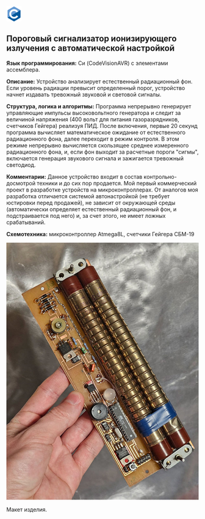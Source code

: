 <div>
  <img src="https://github.com/devicons/devicon/blob/master/icons/c/c-original.svg" title="C" alt="C" width="40" height="40"/> &nbsp
</div>

## Пороговый сигнализатор ионизирующего излучения с автоматической настройкой

**Язык программирования:** Си (CodeVisionAVR) с элементами ассемблера.

**Описание:** Устройство анализирует естественный радиационный фон. Если уровень радиации превысит определенный порог, устройство начнет издавать тревожный звуковой и световой сигналы.

**Структура, логика и алгоритмы:** Программа непрерывно генерирует управляющие импульсы высоковольтного генератора и следит за величиной напряжения (400 вольт для питания газоразрядников, счетчиков Гейгера) реализуя ПИД. После включения, первые 20 секунд программа вычисляет математическое ожидание от естественного радиационного фона, далее переходит в режим контроля. В этом режиме непрерывно вычисляется скользящее среднее измеренного радиационного фона, и, если фон выходит за расчетные пороги "сигмы", включается генерация звукового сигнала и зажигается тревожный светодиод. 

**Комментарии:** Данное устройство входит в состав контрольно-досмотрой техники и до сих пор продается. Мой первый коммерческий проект в разработке устройств на микроконтроллерах. От аналогов моя разработка отличается системой автонастройкой (не требует юстировки перед продажей), не зависит от окружающей среды (автоматически определяет естественный радиационный фон, и подстраивается под него) и, за счет этого, не имеет ложных срабатываний.

**Схемотехника:** микроконтроллер Atmega8L, счетчики Гейгера СБМ-19
  
 ![Внешний вид устройства сигрализатора ионизирующего излучения](https://github.com/Dangerwind/RadiationControl/blob/main/img/RadiationControl.jpg)
 
 Макет изделия.

